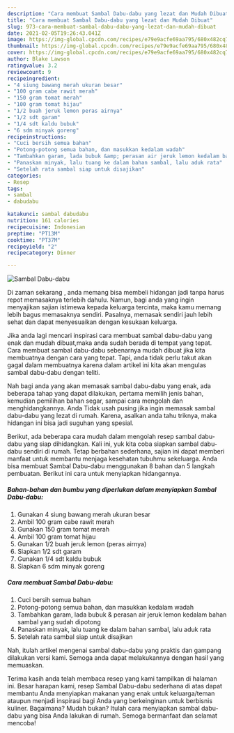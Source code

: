 ```yaml
---
description: "Cara membuat Sambal Dabu-dabu yang lezat dan Mudah Dibuat"
title: "Cara membuat Sambal Dabu-dabu yang lezat dan Mudah Dibuat"
slug: 973-cara-membuat-sambal-dabu-dabu-yang-lezat-dan-mudah-dibuat
date: 2021-02-05T19:26:43.041Z
image: https://img-global.cpcdn.com/recipes/e79e9acfe69aa795/680x482cq70/sambal-dabu-dabu-foto-resep-utama.jpg
thumbnail: https://img-global.cpcdn.com/recipes/e79e9acfe69aa795/680x482cq70/sambal-dabu-dabu-foto-resep-utama.jpg
cover: https://img-global.cpcdn.com/recipes/e79e9acfe69aa795/680x482cq70/sambal-dabu-dabu-foto-resep-utama.jpg
author: Blake Lawson
ratingvalue: 3.2
reviewcount: 9
recipeingredient:
- "4 siung bawang merah ukuran besar"
- "100 gram cabe rawit merah"
- "150 gram tomat merah"
- "100 gram tomat hijau"
- "1/2 buah jeruk lemon peras airnya"
- "1/2 sdt garam"
- "1/4 sdt kaldu bubuk"
- "6 sdm minyak goreng"
recipeinstructions:
- "Cuci bersih semua bahan"
- "Potong-potong semua bahan, dan masukkan kedalam wadah"
- "Tambahkan garam, lada bubuk &amp; perasan air jeruk lemon kedalam bahan sambal yang sudah dipotong"
- "Panaskan minyak, lalu tuang ke dalam bahan sambal, lalu aduk rata"
- "Setelah rata sambal siap untuk disajikan"
categories:
- Resep
tags:
- sambal
- dabudabu

katakunci: sambal dabudabu 
nutrition: 161 calories
recipecuisine: Indonesian
preptime: "PT13M"
cooktime: "PT37M"
recipeyield: "2"
recipecategory: Dinner

---
```



![Sambal Dabu-dabu](https://img-global.cpcdn.com/recipes/e79e9acfe69aa795/680x482cq70/sambal-dabu-dabu-foto-resep-utama.jpg)

Di zaman  sekarang , anda memang bisa membeli hidangan jadi tanpa harus repot memasaknya terlebih dahulu. Namun, bagi anda yang ingin menyajikan sajian istimewa kepada keluarga tercinta, maka kamu memang lebih bagus memasaknya sendiri. Pasalnya, memasak sendiri jauh lebih sehat dan dapat menyesuaikan dengan kesukaan keluarga.

Jika anda lagi mencari inspirasi cara membuat sambal dabu-dabu yang enak dan mudah dibuat,maka anda sudah berada di tempat yang tepat. Cara membuat sambal dabu-dabu  sebenarnya mudah dibuat jika kita membuatnya dengan cara yang tepat. Tapi, anda tidak perlu takut akan gagal dalam membuatnya 
karena dalam artikel ini kita akan mengulas sambal dabu-dabu dengan teliti.  



Nah bagi anda yang akan memasak sambal dabu-dabu yang enak, ada beberapa tahap yang dapat dilakukan, pertama memilih jenis bahan, kemudian pemilihan bahan segar, sampai cara mengolah dan menghidangkannya. Anda Tidak usah pusing jika ingin memasak sambal dabu-dabu yang lezat di rumah. Karena, asalkan anda  tahu triknya, maka hidangan ini bisa jadi suguhan yang spesial.

Berikut, ada beberapa cara mudah dalam mengolah resep sambal dabu-dabu yang siap dihidangkan. Kali ini, yuk kita coba siapkan sambal dabu-dabu sendiri di rumah. Tetap berbahan sederhana, sajian ini dapat memberi manfaat untuk membantu menjaga kesehatan tubuhmu sekeluarga. Anda bisa membuat Sambal Dabu-dabu menggunakan 8 bahan dan 5 langkah pembuatan. Berikut ini cara untuk menyiapkan hidangannya.

<!--inarticleads1-->

##### Bahan-bahan dan bumbu yang diperlukan dalam menyiapkan Sambal Dabu-dabu:

1. Gunakan 4 siung bawang merah ukuran besar
1. Ambil 100 gram cabe rawit merah
1. Gunakan 150 gram tomat merah
1. Ambil 100 gram tomat hijau
1. Gunakan 1/2 buah jeruk lemon (peras airnya)
1. Siapkan 1/2 sdt garam
1. Gunakan 1/4 sdt kaldu bubuk
1. Siapkan 6 sdm minyak goreng




<!--inarticleads2-->

##### Cara membuat Sambal Dabu-dabu:

1. Cuci bersih semua bahan
1. Potong-potong semua bahan, dan masukkan kedalam wadah
1. Tambahkan garam, lada bubuk &amp; perasan air jeruk lemon kedalam bahan sambal yang sudah dipotong
1. Panaskan minyak, lalu tuang ke dalam bahan sambal, lalu aduk rata
1. Setelah rata sambal siap untuk disajikan




Nah, itulah artikel mengenai  sambal dabu-dabu  yang praktis dan gampang dilakukan versi kami. Semoga anda dapat melakukannya dengan hasil yang memuaskan. 

Terima kasih anda telah membaca resep yang kami tampilkan di halaman ini. Besar harapan kami, resep  Sambal Dabu-dabu sederhana di atas dapat membantu Anda menyiapkan makanan yang enak untuk keluarga/teman ataupun menjadi inspirasi bagi Anda yang berkeinginan untuk berbisnis kuliner. Bagaimana? Mudah bukan? Itulah cara menyiapkan sambal dabu-dabu yang bisa Anda lakukan di rumah. Semoga bermanfaat dan selamat mencoba!

